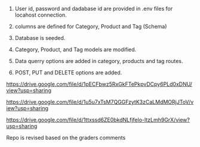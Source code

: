  1. User id, password and  dadabase id are provided in .env files for locahost connection. 
 

2. columns are defined for Category, Product and Tag (Schema)

3. Database is seeded.

4. Category, Product, and Tag models are modified.

5. Data querry options are added in category, products and tag routes.

6. POST, PUT and DELETE options are added.





https://drive.google.com/file/d/1pECFbwz5RxGkFTePkpvDCpy6PLd0xDNU/view?usp=sharing


https://drive.google.com/file/d/1u5u7xTsM7QGGFzytK3zCaLMdMORjJToV/view?usp=sharing



https://drive.google.com/file/d/1ttxssd6ZE0bkdNLfjfelo-ItzLmh9GrX/view?usp=sharing


Repo is revised based on the graders comments



